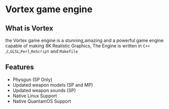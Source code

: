 # Vortex game engine
## What is Vortex
the Vortex game engine is a stunning,amazing and a powerful game engine capable of making 8K Realistic Graphics, The Engine is written in `C++
`,`C`,`GLSL`,`Perl`,`ReScript` and `Makefile`
## Features

* Physgun (SP Only)
* Updated weapon models (SP and MP)
*  Updated weapon sounds (SP)
*  Native Linux Support
*  Native QuantamOS Support
